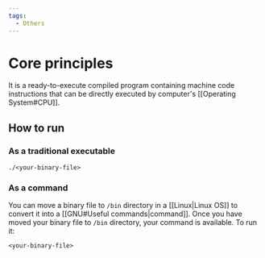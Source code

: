 ```yaml
---
tags:
  - Others
---
```


# Core principles
It is a ready-to-execute compiled program containing machine code instructions that can be directly executed by computer's [[Operating System#CPU]].
## How to run
### As a traditional executable
```shell
./<your-binary-file>
```
### As a command
You can move a binary file to ```/bin``` directory in a [[Linux|Linux OS]] to convert it into a [[GNU#Useful commands|command]].
Once you have moved your binary file to ```/bin``` directory, your command is available. To run it:
```shell
<your-binary-file>
```